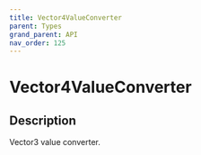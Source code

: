 ```yaml
---
title: Vector4ValueConverter
parent: Types
grand_parent: API
nav_order: 125
---
```


# Vector4ValueConverter

## Description

Vector3 value converter.
